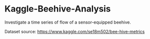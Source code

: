 # Kaggle-Beehive-Analysis
Investigate a time series of flow of a sensor-equipped beehive.

Dataset source: https://www.kaggle.com/se18m502/bee-hive-metrics
